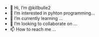 - 👋 Hi, I’m @killbulle2
- 👀 I’m interested in pyhton programming...
- 🌱 I’m currently learning ...
- 💞️ I’m looking to collaborate on ...
- 📫 How to reach me ...

<!---
killbulle2/killbulle2 is a ✨ special ✨ repository because its `README.md` (this file) appears on your GitHub profile.
You can click the Preview link to take a look at your changes.
--->
